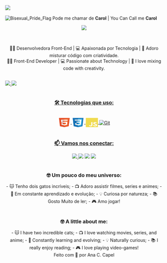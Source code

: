 <img src="https://capsule-render.vercel.app/api?type=speech&height=80&color=AA77FF&text=Olá,%20eu%20sou%20a%20Ana%20Carolina%20Capel!✨%20|%20Hi,%20I'm%20Ana%20Carolina%20Capel!✨&section=header&fontSize=24&textBg=false&animation=twinkling&fontAlign=51&fontAlignY=44&reversal=true&fontColor=FFFFFF"/>
<p><img width="20" height="12" alt="Bisexual_Pride_Flag" src="https://github.com/user-attachments/assets/896c0d3c-25c2-4c81-9ccc-984357907871" /> Pode me chamar de <b>Carol</b> | You Can Call me <b>Carol</b></p>  </p>

<div align="center" width="100%">
  <img src="(https://readme-typing-svg.demolab.com?font=Pixelify+Sans&size=28&duration=8000&pause=800&color=AA77FF&background=99DDFF00&center=true&width=440&lines=Bem-Vindo;Welcome;Bienvenido;Accueillir;%E3%81%84%E3%82%89%E3%81%A3%E3%81%97%E3%82%83%E3%81%84%E3%81%BE%E3%81%9B)>
   
 <br>
    
  <img src="[https://visit-counter.vercel.app/counter.png?page=AnaCCapel&s=40&c=9400ff&bg=00000000&no=4&ff=digi&tb=&ta=](https://visit-counter.vercel.app/counter.png?page=AnaCCapel&s=40&c=9400ff&bg=00000000&no=4&ff=digi&tb=Visits%3A+&ta=)](https://visit-counter.vercel.app/counter.png?page=AnaCCapel&s=40&c=9400ff&bg=00000000&no=4&ff=digi&tb=Visits%3A+&ta=)"/>     </div>

<br>

<p align="center" width="100%" >
    👩‍💻 Desenvolvedora Front-End | 💻 Apaixonada por Tecnologia | 🌈 Adoro misturar código com criatividade.
    <br>
    👩‍💻 Front-End Developer | 💻 Passionate about Technology | 🌈 I love mixing code with creativity.
</p>

<br>

 <div style="display: inline_block">
   <a href="https://github.com/AnaCCapel">
   <img height="180em" src="https://github-readme-stats.vercel.app/api?username=AnaCCapel&theme=nightowl&show_icons=true"/>
   <img height="180em" src="https://github-readme-stats.vercel.app/api/top-langs/?username=AnaCCapel&layout=compact&langs_count=6&theme=nightowl"/>  
</div>

<br>

<h3 align="center" width="100%"> 🛠️ Tecnologias que uso: </h3> 
<div align="center" width="100%" style="display: inline_block"><br>
  <img align="center" alt="HTML" height="30" width="40" src="https://raw.githubusercontent.com/devicons/devicon/master/icons/html5/html5-original.svg">
  <img align="center" alt="CSS" height="30" width="40" src="https://raw.githubusercontent.com/devicons/devicon/master/icons/css3/css3-original.svg">
  <img align="center" alt="Js" height="30" width="40" src="https://raw.githubusercontent.com/devicons/devicon/master/icons/javascript/javascript-plain.svg">
  <img  align="center" alt="Git" height="30" width="40" src="https://cdn.jsdelivr.net/gh/devicons/devicon@latest/icons/git/git-original.svg" />                   
</div>

<br>

<h3 align="center" width="100%">📫 Vamos nos conectar:</h3> 
<div align="center" width="100%">
 <a href="" target="_blank"><img src="https://img.shields.io/badge/-LinkedIn-%230077B5?style=for-the-badge&logo=linkedin&logoColor=white" target="_blank">
 <a href="https://www.instagram.com/dicasdacapel?igsh=MXVqZTk0OHdtMGlsMA%3D%3D&utm_source=qr" target="_blank"><img src="https://img.shields.io/badge/-Instagram-%23E4405F?style=for-the-badge&logo=instagram&logoColor=white" target="_blank"></a>
 <a href="https://discord.gg/UpXnzAxQ"_blank"><img src="https://img.shields.io/badge/Discord-7289DA?style=for-the-badge&logo=discord&logoColor=white" target="_blank"></a> 
 <a href = "mailto:ana.capelcosta@gmail.com"><img src="https://img.shields.io/badge/-Gmail-%23333?style=for-the-badge&logo=gmail&logoColor=white" target="_blank"></a>
</a>
</div>

<br>

<div align="center" width="100%" style="display: inline_block">
<div>
<h3>🤓 Um pouco do meu universo:</h3> 
- 🐱 Tenho dois gatos incríveis;
- 📺 Adoro assistir filmes, series e animes;
- 🌱 Em constante aprendizado e evolução;
- 💡 Curiosa por natureza; 
- 📚 Gosto Muito de ler;
- 🎮 Amo jogar!
  </div>
  <br>
  <div>
 <h3>🤓 A little about me:</h3> 
- 🐱 I have two incredible cats;
- 📺 I love watching movies, series, and anime;
- 🌱 Constantly learning and evolving;
- 💡 Naturally curious;
- 📚 I really enjoy reading;
- 🎮 I love playing video-games!
  </div>
</div>

<div align="center" width="100%>
 
 <p align="center">Feito com 💜 por Ana C. Capel</p>
</div>

